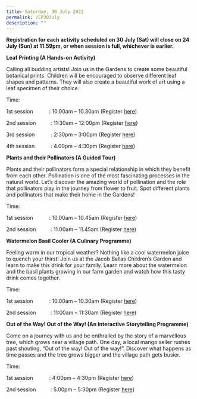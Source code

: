 ```yaml
---
title: Saturday, 30 July 2022
permalink: /CP30July
description: ""
---
```


**Registration for each activity scheduled on 30 July (Sat) will close on 24 July (Sun) at 11.59pm, or when session is full, whichever is earlier.**

**Leaf Printing (A Hands-on Activity)**

Calling all budding artists! Join us in the Gardens to create some beautiful botanical prints. Children will be encouraged to observe different leaf shapes and patterns. They will also create a beautiful work of art using a leaf specimen of their choice.

Time:     

1st session           : 10.00am – 10.30am (Register [here](https://www.nparks.gov.sg/activities/events-and-workshops/2022/7/leaf-printing_30-jul-10am-session-1))

2nd session          : 11:30am – 12:00pm (Register [here](https://www.nparks.gov.sg/activities/events-and-workshops/2022/7/leaf-printing_30-jul-1130am-session-2))

3rd session           : 2:30pm – 3:00pm (Register [here](https://www.nparks.gov.sg/activities/events-and-workshops/2022/7/leaf-printing_30-jul-230pm-session-3))

4th session           : 4.00pm – 4:30pm (Register [here](https://www.nparks.gov.sg/activities/events-and-workshops/2022/7/leaf-printing_30-jul-4pm-session-4))

**Plants and their Pollinators (A Guided Tour)**

Plants and their pollinators form a special relationship in which they benefit from each other. Pollination is one of the most fascinating processes in the natural world. Let’s discover the amazing world of pollination and the role that pollinators play in the journey from flower to fruit. Spot different plants and pollinators that make their home in the Gardens!

Time:     

1st session           : 10.00am – 10.45am (Register [here](https://www.nparks.gov.sg/activities/events-and-workshops/2022/7/plants-and-their-pollinators_30-jul-10am-session-1))

2nd session          : 11.00am – 11.45am (Register [here](https://www.nparks.gov.sg/activities/events-and-workshops/2022/7/plants-and-their-pollinators_30-jul-11am-session-2))

**Watermelon Basil Cooler (A Culinary Programme)**

Feeling warm in our tropical weather? Nothing like a cool watermelon juice to quench your thirst! Join us at the Jacob Ballas Children’s Garden and learn to make this drink for your family. Learn more about the watermelon and the basil plants growing in our farm garden and watch how this tasty drink comes together.

Time:     

1st session           : 10.00am – 10.30am (Register [here](https://www.nparks.gov.sg/activities/events-and-workshops/2022/7/watermelon-basil-cooler_30-jul-10am-session-1))

2nd session          : 11:00am – 11:30am (Register [here](https://www.nparks.gov.sg/activities/events-and-workshops/2022/7/watermelon-basil-cooler_30-jul-11am-session-2))

**Out of the Way! Out of the Way! (An Interactive Storytelling Programme)**

Come on a journey with us and be enthralled by the story of a marvellous tree, which grows near a village path. One day, a local mango seller rushes past shouting, “Out of the way! Out of the way!”. Discover what happens as time passes and the tree grows bigger and the village path gets busier.

Time:     

1st session           : 4:00pm – 4:30pm (Register [here](https://www.nparks.gov.sg/activities/events-and-workshops/2022/7/out-of-the-way!-out-of-the-way!-_30-jul-4pm-session-1))

2nd session          : 5.00pm – 5:30pm (Register [here](https://www.nparks.gov.sg/activities/events-and-workshops/2022/7/out-of-the-way!-out-of-the-way!-_30-jul-5pm-session-2))